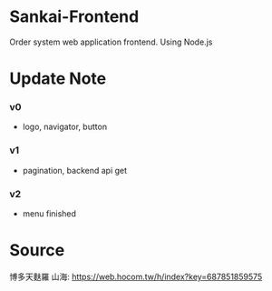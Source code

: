 # Sankai-Frontend
Order system web application frontend.
Using Node.js

# Update Note
### v0
- logo, navigator, button
### v1
- pagination, backend api get
### v2
- menu finished

# Source
博多天麩羅 山海: https://web.hocom.tw/h/index?key=687851859575